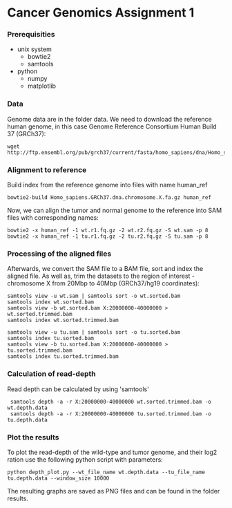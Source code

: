 # Cancer Genomics Assignment 1
### Prerequisities
 - unix system
    - bowtie2 
    - samtools
 - python
    - numpy
    - matplotlib

### Data
Genome data are in the folder data. We need to download the reference human genome, in this case Genome Reference Consortium Human Build 37 (GRCh37):

```
wget http://ftp.ensembl.org/pub/grch37/current/fasta/homo_sapiens/dna/Homo_sapiens.GRCh37.dna.chromosome.X.fa.gz
```

### Alignment to reference
Build index from the reference genome into files with name human_ref

```
bowtie2-build Homo_sapiens.GRCh37.dna.chromosome.X.fa.gz human_ref
```

Now, we can align the tumor and normal genome to the reference into SAM files with corresponding names:

```
bowtie2 -x human_ref -1 wt.r1.fq.gz -2 wt.r2.fq.gz -S wt.sam -p 8
bowtie2 -x human_ref -1 tu.r1.fq.gz -2 tu.r2.fq.gz -S tu.sam -p 8
```

### Processing of the aligned files

Afterwards, we convert the SAM file to a BAM file, sort and index the aligned file. As well as, trim the datasets to the region of interest - chromosome X from 20Mbp to 40Mbp (GRCh37/hg19 coordinates):
```
samtools view -u wt.sam | samtools sort -o wt.sorted.bam
samtools index wt.sorted.bam
samtools view -b wt.sorted.bam X:20000000-40000000 > wt.sorted.trimmed.bam
samtools index wt.sorted.trimmed.bam
```

```
samtools view -u tu.sam | samtools sort -o tu.sorted.bam
samtools index tu.sorted.bam
samtools view -b tu.sorted.bam X:20000000-40000000 > tu.sorted.trimmed.bam
samtools index tu.sorted.trimmed.bam
```

### Calculation of read-depth
Read depth can be calculated by using 'samtools' 

```
 samtools depth -a -r X:20000000-40000000 wt.sorted.trimmed.bam -o wt.depth.data
 samtools depth -a -r X:20000000-40000000 tu.sorted.trimmed.bam -o tu.depth.data
```

### Plot the results
To plot the read-depth of the wild-type and tumor genome, and their log2 ration use the following python script with parameters:

```
python depth_plot.py --wt_file_name wt.depth.data --tu_file_name tu.depth.data --window_size 10000
```

The resulting graphs are saved as PNG files and can be found in the folder results.
